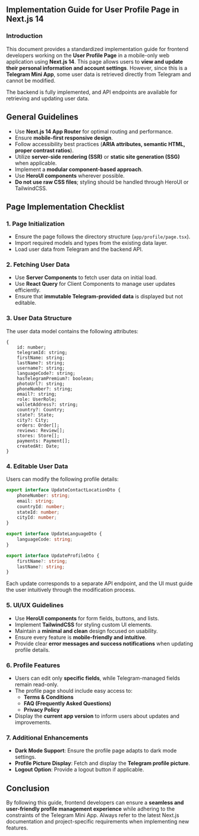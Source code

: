 ## **Implementation Guide for User Profile Page in Next.js 14**

### **Introduction**

This document provides a standardized implementation guide for frontend developers working on the **User Profile Page**
in a mobile-only web application using **Next.js 14**. This page allows users to **view and update their personal
information and account settings**. However, since this is a **Telegram Mini App**, some user data is retrieved directly
from Telegram and cannot be modified.

The backend is fully implemented, and API endpoints are available for retrieving and updating user data.

## **General Guidelines**

- Use **Next.js 14 App Router** for optimal routing and performance.
- Ensure **mobile-first responsive design**.
- Follow accessibility best practices (**ARIA attributes, semantic HTML, proper contrast ratios**).
- Utilize **server-side rendering (SSR)** or **static site generation (SSG)** when applicable.
- Implement a **modular component-based approach**.
- Use **HeroUI components** wherever possible.
- **Do not use raw CSS files**; styling should be handled through HeroUI or TailwindCSS.

## **Page Implementation Checklist**

### **1. Page Initialization**

- Ensure the page follows the directory structure (`app/profile/page.tsx`).
- Import required models and types from the existing data layer.
- Load user data from Telegram and the backend API.

### **2. Fetching User Data**

- Use **Server Components** to fetch user data on initial load.
- Use **React Query** for Client Components to manage user updates efficiently.
- Ensure that **immutable Telegram-provided data** is displayed but not editable.

### **3. User Data Structure**

The user data model contains the following attributes:

```
{
    id: number;
    telegramId: string;
    firstName: string;
    lastName?: string;
    username?: string;
    languageCode?: string;
    hasTelegramPremium?: boolean;
    photoUrl?: string;
    phoneNumber?: string;
    email?: string;
    role: UserRole;
    walletAddress?: string;
    country?: Country;
    state?: State;
    city?: City;
    orders: Order[];
    reviews: Review[];
    stores: Store[];
    payments: Payment[];
    createdAt: Date;
}
```

### **4. Editable User Data**

Users can modify the following profile details:

```ts
export interface UpdateContactLocationDto {
    phoneNumber: string;
    email: string;
    countryId: number;
    stateId: number;
    cityId: number;
}

export interface UpdateLanguageDto {
    languageCode: string;
}

export interface UpdateProfileDto {
    firstName?: string;
    lastName?: string;
}
```

Each update corresponds to a separate API endpoint, and the UI must guide the user intuitively through the modification
process.

### **5. UI/UX Guidelines**

- Use **HeroUI components** for form fields, buttons, and lists.
- Implement **TailwindCSS** for styling custom UI elements.
- Maintain a **minimal and clean** design focused on usability.
- Ensure every feature is **mobile-friendly and intuitive**.
- Provide clear **error messages and success notifications** when updating profile details.

### **6. Profile Features**

- Users can edit only **specific fields**, while Telegram-managed fields remain read-only.
- The profile page should include easy access to:
    - **Terms & Conditions**
    - **FAQ (Frequently Asked Questions)**
    - **Privacy Policy**
- Display the **current app version** to inform users about updates and improvements.

### **7. Additional Enhancements**

- **Dark Mode Support**: Ensure the profile page adapts to dark mode settings.
- **Profile Picture Display**: Fetch and display the **Telegram profile picture**.
- **Logout Option**: Provide a logout button if applicable.

## **Conclusion**

By following this guide, frontend developers can ensure a **seamless and user-friendly profile management experience**
while adhering to the constraints of the Telegram Mini App. Always refer to the latest Next.js documentation and
project-specific requirements when implementing new features.